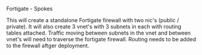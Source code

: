 Fortigate - Spokes

This will create a standalone Fortigate firewall with two nic's (public / private). It will also create 3 vnet's with 3 subnets in each with routing tables attached. Traffic moving between subnets in the vnet and between vnet's will need to traverse the fortigate firewall. Routing needs to be added to the firewall aftger deployment.

